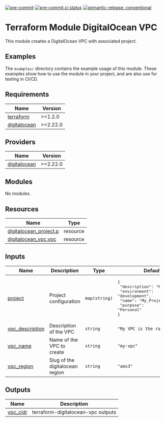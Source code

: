 [![pre-commit](https://img.shields.io/badge/pre--commit-enabled-brightgreen?logo=pre-commit&logoColor=white)](https://github.com/pre-commit/pre-commit) [![pre-commit.ci status](https://results.pre-commit.ci/badge/github/brucellino/terraform-digitalocean-vpc/main.svg)](https://results.pre-commit.ci/latest/github/brucellino/terraform-digitalocean-vpc/main) [![semantic-release: conventional](https://img.shields.io/badge/semantic--release-conventional-e10079?logo=semantic-release)](https://github.com/semantic-release/semantic-release)

# Terraform Module DigitalOcean VPC

This module creates a DigitalOcean VPC with associated project.

## Examples

The `examples/` directory contains the example usage of this module.
These examples show how to use the module in your project, and are also use for testing in CI/CD.

<!-- BEGIN_TF_DOCS -->
## Requirements

| Name | Version |
|------|---------|
| <a name="requirement_terraform"></a> [terraform](#requirement\_terraform) | >=1.2.0 |
| <a name="requirement_digitalocean"></a> [digitalocean](#requirement\_digitalocean) | >=2.22.0 |

## Providers

| Name | Version |
|------|---------|
| <a name="provider_digitalocean"></a> [digitalocean](#provider\_digitalocean) | >=2.22.0 |

## Modules

No modules.

## Resources

| Name | Type |
|------|------|
| [digitalocean_project.p](https://registry.terraform.io/providers/digitalocean/digitalocean/latest/docs/resources/project) | resource |
| [digitalocean_vpc.vpc](https://registry.terraform.io/providers/digitalocean/digitalocean/latest/docs/resources/vpc) | resource |

## Inputs

| Name | Description | Type | Default | Required |
|------|-------------|------|---------|:--------:|
| <a name="input_project"></a> [project](#input\_project) | Project configuration | `map(string)` | <pre>{<br>  "description": "My project",<br>  "environment": "development",<br>  "name": "My_Project",<br>  "purpose": "Personal"<br>}</pre> | no |
| <a name="input_vpc_description"></a> [vpc\_description](#input\_vpc\_description) | Description of the VPC | `string` | `"My VPC is the raddest"` | no |
| <a name="input_vpc_name"></a> [vpc\_name](#input\_vpc\_name) | Name of the VPC to create | `string` | `"my-vpc"` | no |
| <a name="input_vpc_region"></a> [vpc\_region](#input\_vpc\_region) | Slug of the digitalocean region | `string` | `"ams3"` | no |

## Outputs

| Name | Description |
|------|-------------|
| <a name="output_vpc_cidr"></a> [vpc\_cidr](#output\_vpc\_cidr) | terraform-digitalocean-vpc outputs |
<!-- END_TF_DOCS -->
